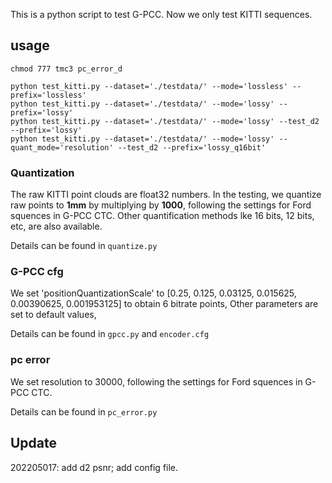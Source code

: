 This is a python script to test G-PCC. Now we only test KITTI sequences.

## usage
```shell
chmod 777 tmc3 pc_error_d

python test_kitti.py --dataset='./testdata/' --mode='lossless' --prefix='lossless'
python test_kitti.py --dataset='./testdata/' --mode='lossy' --prefix='lossy'
python test_kitti.py --dataset='./testdata/' --mode='lossy' --test_d2 --prefix='lossy'
python test_kitti.py --dataset='./testdata/' --mode='lossy' --quant_mode='resolution' --test_d2 --prefix='lossy_q16bit'
```

### Quantization

The raw KITTI point clouds are float32 numbers. In the testing, we quantize raw points to **1mm** by multiplying by **1000**, following the settings for Ford squences in G-PCC CTC. Other quantification methods lke 16 bits, 12 bits, etc, are also available.

Details can be found in `quantize.py`

### G-PCC cfg

We set 'positionQuantizationScale' to [0.25, 0.125, 0.03125, 0.015625, 0.00390625, 0.001953125] to obtain 6 bitrate points, Other parameters are set to default values, 

Details can be found in `gpcc.py` and `encoder.cfg`

### pc error
We set resolution to 30000, following the settings for Ford squences in G-PCC CTC.

Details can be found in `pc_error.py`

## Update
202205017: add d2 psnr; add config file.

